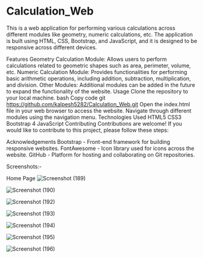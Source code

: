 # Calculation_Web

This is a web application for performing various calculations across different modules like geometry, numeric calculations, etc. The application is built using HTML, CSS, Bootstrap, and JavaScript, and it is designed to be responsive across different devices.

Features
Geometry Calculation Module: Allows users to perform calculations related to geometric shapes such as area, perimeter, volume, etc.
Numeric Calculation Module: Provides functionalities for performing basic arithmetic operations, including addition, subtraction, multiplication, and division.
Other Modules: Additional modules can be added in the future to expand the functionality of the website.
Usage
Clone the repository to your local machine.
bash
Copy code
git  https://github.com/kalpesh5282/Calculation_Web.git
Open the index.html file in your web browser to access the website.
Navigate through different modules using the navigation menu.
Technologies Used
HTML5
CSS3
Bootstrap 4
JavaScript
Contributing
Contributions are welcome! If you would like to contribute to this project, please follow these steps:


Acknowledgements
Bootstrap - Front-end framework for building responsive websites.
FontAwesome - Icon library used for icons across the website.
GitHub - Platform for hosting and collaborating on Git repositories.

Screenshots:-

Home Page 
![Screenshot (189)](https://github.com/kalpesh5282/Calculation_Web/assets/157707791/9e3db163-50a1-4e9d-bc1b-a0697f5f4f50)



![Screenshot (190)](https://github.com/kalpesh5282/Calculation_Web/assets/157707791/94e0f6b3-cc8b-4b26-b0b1-65f778f6cb42)


![Screenshot (192)](https://github.com/kalpesh5282/Calculation_Web/assets/157707791/cc6ea074-b1d9-4e36-beeb-ade78ea34c4b)

![Screenshot (193)](https://github.com/kalpesh5282/Calculation_Web/assets/157707791/a4ebae24-37fc-4749-a8a0-cd14add76b98)

![Screenshot (194)](https://github.com/kalpesh5282/Calculation_Web/assets/157707791/c88bf1ef-232c-4876-b972-f4d74eff0ac7)


![Screenshot (195)](https://github.com/kalpesh5282/Calculation_Web/assets/157707791/fc6deada-7292-476e-b173-6911fb5315f7)

![Screenshot (196)](https://github.com/kalpesh5282/Calculation_Web/assets/157707791/0005d0f0-d9b4-4d44-b707-937002188422)




